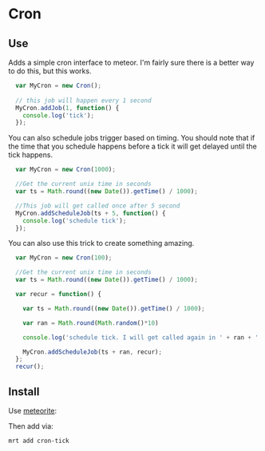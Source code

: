# Cron

## Use

Adds a simple cron interface to meteor. I'm fairly sure there is a better way to do this, but this works.

```js
  var MyCron = new Cron();
  
  // this job will happen every 1 second
  MyCron.addJob(1, function() {
    console.log('tick');
  });
```

You can also schedule jobs trigger based on timing. You should note that if the time that you schedule happens before a tick it will get delayed until the tick happens.

```js
  var MyCron = new Cron(1000);

  //Get the current unix time in seconds
  var ts = Math.round((new Date()).getTime() / 1000);

  //This job will get called once after 5 second
  MyCron.addScheduleJob(ts + 5, function() {
  	console.log('schedule tick');
  });
```

You can also use this trick to create something amazing.

```js
  var MyCron = new Cron(100);

  //Get the current unix time in seconds
  var ts = Math.round((new Date()).getTime() / 1000);

  var recur = function() {

  	var ts = Math.round((new Date()).getTime() / 1000);

  	var ran = Math.round(Math.random()*10)

  	console.log('schedule tick. I will get called again in ' + ran + ' second(s)');

  	MyCron.addScheduleJob(ts + ran, recur);
  };
  recur();
```

## Install

Use [meteorite](http://oortcloud.github.com/meteorite/):

Then add via:

```bash
mrt add cron-tick
```

